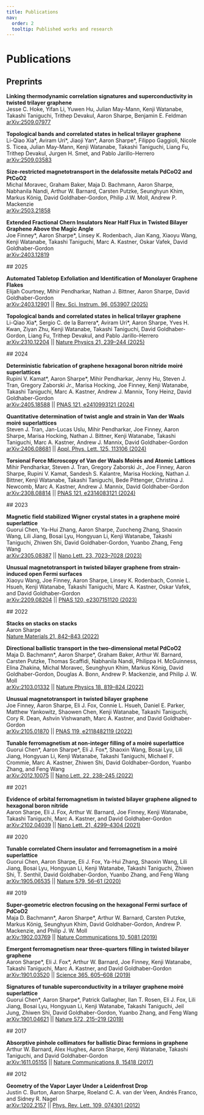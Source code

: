 ```yaml
---
title: Publications
nav:
  order: 2
  tooltip: Published works and research
---
```


# Publications

## Preprints

**Linking thermodynamic correlation signatures and superconductivity in twisted trilayer graphene**<br/>
Jesse C. Hoke, Yifan Li, Yuwen Hu, Julian May-Mann, Kenji Watanabe, Takashi Taniguchi, Trithep Devakul, Aaron Sharpe, Benjamin E. Feldman<br/>
[arXiv:2509.07977](https://arxiv.org/abs/2509.07977)<br/>

**Topological bands and correlated states in helical trilayer graphene**<br/>
Li-Qiao Xia\*, Aviram Uri\*, Jiaoji Yan\*, Aaron Sharpe\*, Filippo Gaggioli, Nicole S. Ticea, Julian May-Mann, Kenji Watanabe, Takashi Taniguchi, Liang Fu, Trithep Devakul, Jurgen H. Smet, and Pablo Jarillo-Herrero<br/>
[arXiv:2509.03583](https://arxiv.org/abs/2509.03583)<br/>

**Size-restricted magnetotransport in the delafossite metals PdCoO2 and PtCoO2**<br/>
Michal Moravec, Graham Baker, Maja D. Bachmann, Aaron Sharpe, Nabhanila Nandi, Arthur W. Barnard, Carsten Putzke, Seunghyun Khim, Markus König, David Goldhaber-Gordon, Philip J.W. Moll, Andrew P. Mackenzie<br/>
[arXiv:2503.21858](https://arxiv.org/abs/2503.21858)<br/>

**Extended Fractional Chern Insulators Near Half Flux in Twisted Bilayer Graphene Above the Magic Angle**<br/>
Joe Finney\*, Aaron Sharpe\*, Linsey K. Rodenbach, Jian Kang, Xiaoyu Wang, Kenji Watanabe, Takashi Taniguchi, Marc A. Kastner, Oskar Vafek, David Goldhaber-Gordon<br/>
[arXiv:2403.12819](https://arxiv.org/abs/2403.12819)<br/>


<div class="year-border" markdown="1">
## 2025

**Automated Tabletop Exfoliation and Identification of Monolayer Graphene Flakes**<br/>
Elijah Courtney, Mihir Pendharkar, Nathan J. Bittner, Aaron Sharpe, David Goldhaber-Gordon<br/>
[arXiv:2403.12901](https://arxiv.org/abs/2403.12901) || [Rev. Sci. Instrum. 96, 053907 (2025)](https://doi.org/10.1063/5.0255656)<br/>

**Topological bands and correlated states in helical trilayer graphene**<br/>
Li-Qiao Xia\*, Sergio C. de la Barrera\*, Aviram Uri\*, Aaron Sharpe, Yves H. Kwan, Ziyan Zhu, Kenji Watanabe, Takashi Taniguchi, David Goldhaber-Gordon, Liang Fu, Trithep Devakul, and Pablo Jarillo-Herrero<br/>
[arXiv:2310.12204](https://arxiv.org/abs/2310.12204) || [Nature Physics 21, 239–244 (2025)](https://www.nature.com/articles/s41567-024-02731-6)<br/>
</div>


<div class="year-border" markdown="1">
## 2024

**Deterministic fabrication of graphene hexagonal boron nitride moiré superlattices**<br/>
Rupini V. Kamat\*, Aaron Sharpe\*, Mihir Pendharkar, Jenny Hu, Steven J. Tran, Gregory Zaborski Jr., Marisa Hocking, Joe Finney, Kenji Watanabe, Takashi Taniguchi, Marc A. Kastner, Andrew J. Mannix, Tony Heinz, David Goldhaber-Gordon<br/>
[arXiv:2405.18588](https://arxiv.org/abs/2405.18588) || [PNAS 121, e2410993121 (2024)](https://www.pnas.org/doi/10.1073/pnas.2410993121)<br/>

**Quantitative determination of twist angle and strain in Van der Waals moiré superlattices**<br/>
Steven J. Tran, Jan-Lucas Uslu, Mihir Pendharkar, Joe Finney, Aaron Sharpe, Marisa Hocking, Nathan J. Bittner, Kenji Watanabe, Takashi Taniguchi, Marc A. Kastner, Andrew J. Mannix, David Goldhaber-Gordon<br/>
[arXiv:2406.08681](https://arxiv.org/abs/2406.08681) || [Appl. Phys. Lett. 125, 113106 (2024)](https://doi.org/10.1063/5.0223777)<br/>

**Torsional Force Microscopy of Van der Waals Moirés and Atomic Lattices**<br/>
Mihir Pendharkar, Steven J. Tran, Gregory Zaborski Jr., Joe Finney, Aaron Sharpe, Rupini V. Kamat, Sandesh S. Kalantre, Marisa Hocking, Nathan J. Bittner, Kenji Watanabe, Takashi Taniguchi, Bede Pittenger, Christina J. Newcomb, Marc A. Kastner, Andrew J. Mannix, David Goldhaber-Gordon<br/>
[arXiv:2308.08814](https://arxiv.org/abs/2308.08814) || [PNAS 121, e2314083121 (2024)](https://www.pnas.org/doi/abs/10.1073/pnas.2314083121)<br/>
</div>


<div class="year-border" markdown="1">
## 2023

**Magnetic field stabilized Wigner crystal states in a graphene moiré superlattice**<br/>
Guorui Chen, Ya-Hui Zhang, Aaron Sharpe, Zuocheng Zhang, Shaoxin Wang, Lili Jiang, Bosai Lyu, Hongyuan Li, Kenji Watanabe, Takashi Taniguchi, Zhiwen Shi, David Goldhaber-Gordon, Yuanbo Zhang, Feng Wang<br/>
[arXiv:2305.08387](https://arxiv.org/abs/2305.08387) || [Nano Lett. 23, 7023–7028 (2023)](https://doi.org/10.1021/acs.nanolett.3c01741)<br/>

**Unusual magnetotransport in twisted bilayer graphene from strain-induced open Fermi surfaces**<br/>
Xiaoyu Wang, Joe Finney, Aaron Sharpe, Linsey K. Rodenbach, Connie L. Hsueh, Kenji Watanabe, Takashi Taniguchi, Marc A. Kastner, Oskar Vafek, and David Goldhaber-Gordon<br/>
[arXiv:2209.08204](https://arxiv.org/abs/2209.08204) || [PNAS 120, e2307151120 (2023)](https://www.pnas.org/doi/10.1073/pnas.2307151120)<br/>
</div>


<div class="year-border" markdown="1">
## 2022

**Stacks on stacks on stacks**<br/>
Aaron Sharpe<br/>
[Nature Materials 21, 842–843 (2022)](https://www.nature.com/articles/s41563-022-01314-1)<br/>

**Directional ballistic transport in the two-dimensional metal PdCoO2**<br/>
Maja D. Bachmann\*, Aaron Sharpe\*, Graham Baker, Arthur W. Barnard, Carsten Putzke, Thomas Scaffidi, Nabhanila Nandi, Philippa H. McGuinness, Elina Zhakina, Michal Moravec, Seunghyun Khim, Markus König, David Goldhaber-Gordon, Douglas A. Bonn, Andrew P. Mackenzie, and Philip J. W. Moll<br/>
[arXiv:2103.01332](https://arxiv.org/abs/2103.01332) || [Nature Physics 18, 819–824 (2022)](https://www.nature.com/articles/s41567-022-01570-7)<br/>

**Unusual magnetotransport in twisted bilayer graphene**<br/>
Joe Finney, Aaron Sharpe, Eli J. Fox, Connie L. Hsueh, Daniel E. Parker, Matthew Yankowitz, Shaowen Chen, Kenji Watanabe, Takashi Taniguchi, Cory R. Dean, Ashvin Vishwanath, Marc A. Kastner, and David Goldhaber-Gordon<br/>
[arXiv:2105.01870](https://arxiv.org/abs/2105.01870) || [PNAS 119, e2118482119 (2022)](https://www.pnas.org/doi/10.1073/pnas.2118482119)<br/>

**Tunable ferromagnetism at non-integer filling of a moiré superlattice**<br/>
Guorui Chen\*, Aaron Sharpe\*, Eli J. Fox\*, Shaoxin Wang, Bosai Lyu, Lili Jiang, Hongyuan Li, Kenji Watanabe, Takashi Taniguchi, Michael F. Crommie, Marc A. Kastner, Zhiwen Shi, David Goldhaber-Gordon, Yuanbo Zhang, and Feng Wang<br/>
[arXiv:2012.10075](https://arxiv.org/abs/2012.10075) || [Nano Lett. 22, 238–245 (2022)](https://pubs.acs.org/doi/10.1021/acs.nanolett.1c03699)<br/>
</div>


<div class="year-border" markdown="1">
## 2021

**Evidence of orbital ferromagnetism in twisted bilayer graphene aligned to hexagonal boron nitride**<br/>
Aaron Sharpe, Eli J. Fox, Arthur W. Barnard, Joe Finney, Kenji Watanabe, Takashi Taniguchi, Marc A. Kastner, and David Goldhaber-Gordon<br/>
[arXiv:2102.04039](https://arxiv.org/abs/2102.04039) || [Nano Lett. 21, 4299–4304 (2021)](https://pubs.acs.org/doi/full/10.1021/acs.nanolett.1c00696)<br/>
</div>


<div class="year-border" markdown="1">
## 2020

**Tunable correlated Chern insulator and ferromagnetism in a moiré superlattice**<br/>
Guorui Chen, Aaron Sharpe, Eli J. Fox, Ya-Hui Zhang, Shaoxin Wang, Lili Jiang, Bosai Lyu, Hongyuan Li, Kenji Watanabe, Takashi Taniguchi, Zhiwen Shi, T. Senthil, David Goldhaber-Gordon, Yuanbo Zhang, and Feng Wang<br/>
[arXiv:1905.06535](https://arxiv.org/abs/1905.06535) || [Nature 579, 56–61 (2020)](https://www.nature.com/articles/s41586-020-2049-7)<br/>
</div>


<div class="year-border" markdown="1">
## 2019

**Super-geometric electron focusing on the hexagonal Fermi surface of PdCoO2**<br/>
Maja D. Bachmann\*, Aaron Sharpe\*, Arthur W. Barnard, Carsten Putzke, Markus König, Seunghyun Khim, David Goldhaber-Gordon, Andrew P. Mackenzie, and Philip J. W. Moll<br/>
[arXiv:1902.03769](https://arxiv.org/abs/1902.03769) || [Nature Communications 10, 5081 (2019)](https://www.nature.com/articles/s41467-019-13020-9)<br/>

**Emergent ferromagnetism near three-quarters filling in twisted bilayer graphene**<br/>
Aaron Sharpe\*, Eli J. Fox\*, Arthur W. Barnard, Joe Finney, Kenji Watanabe, Takashi Taniguchi, Marc A. Kastner, and David Goldhaber-Gordon<br/>
[arXiv:1901.03520](https://arxiv.org/abs/1901.03520) || [Science 365, 605–608 (2019)](https://science.sciencemag.org/content/365/6453/605)<br/>

**Signatures of tunable superconductivity in a trilayer graphene moiré superlattice**<br/>
Guorui Chen\*, Aaron Sharpe\*, Patrick Gallagher, Ilan T. Rosen, Eli J. Fox, Lili Jiang, Bosai Lyu, Hongyuan Li, Kenji Watanabe, Takashi Taniguchi, Jeil Jung, Zhiwen Shi, David Goldhaber-Gordon, Yuanbo Zhang, and Feng Wang<br/>
[arXiv:1901.04621](https://arxiv.org/abs/1901.04621) || [Nature 572, 215–219 (2019)](https://www.nature.com/articles/s41586-019-1393-y)<br/>
</div>


<div class="year-border" markdown="1">
## 2017

**Absorptive pinhole collimators for ballistic Dirac fermions in graphene**<br/>
Arthur W. Barnard, Alex Hughes, Aaron Sharpe, Kenji Watanabe, Takashi Taniguchi, and David Goldhaber-Gordon<br/>
[arXiv:1611.05155](https://arxiv.org/abs/1611.05155) || [Nature Communications 8, 15418 (2017)](https://www.nature.com/articles/ncomms15418)<br/>
</div>


<div class="year-border" markdown="1">
## 2012

**Geometry of the Vapor Layer Under a Leidenfrost Drop**<br/>
Justin C. Burton, Aaron Sharpe, Roeland C. A. van der Veen, Andrés Franco, and Sidney R. Nagel<br/>
[arXiv:1202.2157](https://arxiv.org/abs/1202.2157) || [Phys. Rev. Lett. 109, 074301 (2012)](https://link.aps.org/doi/10.1103/PhysRevLett.109.074301)<br/>
</div>
